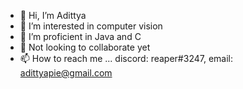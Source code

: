 - 👋 Hi, I’m Adittya
- 👀 I’m interested in computer vision
- 🌱 I’m proficient in Java and C
- 💞️ Not looking to collaborate yet 
- 📫 How to reach me ... discord: reaper#3247, email: adittyapie@gmail.com

<!---
repxeR/repxeR is a ✨ special ✨ repository because its `README.md` (this file) appears on your GitHub profile.
You can click the Preview link to take a look at your changes.
--->
